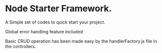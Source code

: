 # Node Starter Framework.

A Simple set of codes to quick start your project.

Global error handling feature included

Basic CRUD operation has been made easy by the handlerFactory.js file in the controllers.
